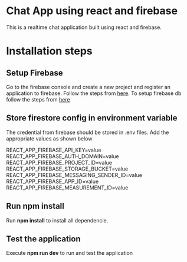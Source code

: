 # Chat App using react and firebase

This is a realtime chat application built using react and firebase.

# Installation steps

## Setup Firebase

Go to the firebase console and create a new project and register an application to firebase. Follow the steps from [here](https://firebase.google.com/docs/web/setup). To setup firebase db follow the steps from [here](https://firebase.google.com/docs/firestore/quickstart)

## Store firestore config in environment variable

The credential from firebase should be stored in .env files. Add the appropriate values as shown below

REACT_APP_FIREBASE_API_KEY=value
REACT_APP_FIREBASE_AUTH_DOMAIN=value
REACT_APP_FIREBASE_PROJECT_ID=value
REACT_APP_FIREBASE_STORAGE_BUCKET=value
REACT_APP_FIREBASE_MESSAGING_SENDER_ID=value
REACT_APP_FIREBASE_APP_ID=value
REACT_APP_FIREBASE_MEASUREMENT_ID=value

## Run npm install

Run **npm install** to install all dependencie.

## Test the application

Execute **npm run dev** to run and test the application
